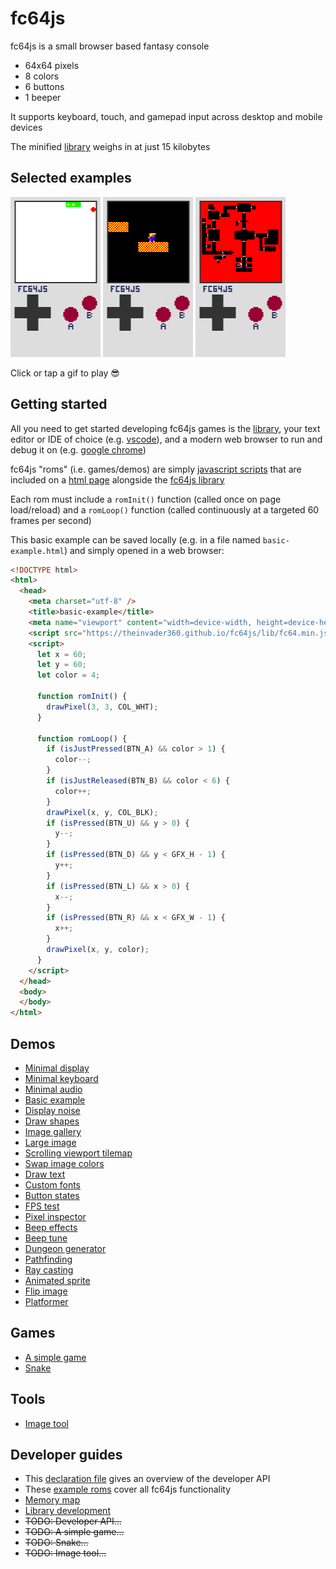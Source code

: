 # fc64js

fc64js is a small browser based fantasy console

* 64x64 pixels
* 8 colors
* 6 buttons
* 1 beeper

It supports keyboard, touch, and gamepad input across desktop and mobile devices

The minified [library](/lib/fc64.min.js) weighs in at just 15 kilobytes

## Selected examples

[<img src="/docs/snake.gif" width="144"/>](https://theinvader360.github.io/fc64js/rom/game/snake/) [<img src="/docs/platformer.gif" width="144"/>](https://theinvader360.github.io/fc64js/rom/demo/platformer/) [<img src="/docs/ray-casting.gif" width="144"/>](https://theinvader360.github.io/fc64js/rom/demo/ray-casting/)

Click or tap a gif to play :sunglasses:

## Getting started

All you need to get started developing fc64js games is the [library](/lib/fc64.min.js), your text editor or IDE of choice (e.g. [vscode](https://code.visualstudio.com/download)), and a modern web browser to run and debug it on (e.g. [google chrome](https://www.google.com/chrome))

fc64js "roms" (i.e. games/demos) are simply [javascript scripts](/rom/game/a-simple-game/main.js) that are included on a [html page](/rom/game/a-simple-game/index.html) alongside the [fc64js library](/lib/fc64.min.js)

Each rom must include a ```romInit()``` function (called once on page load/reload) and a ```romLoop()``` function (called continuously at a targeted 60 frames per second)

This basic example can be saved locally (e.g. in a file named ```basic-example.html```) and simply opened in a web browser:

```html
<!DOCTYPE html>
<html>
  <head>
    <meta charset="utf-8" />
    <title>basic-example</title>
    <meta name="viewport" content="width=device-width, height=device-height, user-scalable=no, initial-scale=1, maximum-scale=1" />
    <script src="https://theinvader360.github.io/fc64js/lib/fc64.min.js"></script>
    <script>
      let x = 60;
      let y = 60;
      let color = 4;

      function romInit() {
        drawPixel(3, 3, COL_WHT);
      }

      function romLoop() {
        if (isJustPressed(BTN_A) && color > 1) {
          color--;
        }
        if (isJustReleased(BTN_B) && color < 6) {
          color++;
        }
        drawPixel(x, y, COL_BLK);
        if (isPressed(BTN_U) && y > 0) {
          y--;
        }
        if (isPressed(BTN_D) && y < GFX_H - 1) {
          y++;
        }
        if (isPressed(BTN_L) && x > 0) {
          x--;
        }
        if (isPressed(BTN_R) && x < GFX_W - 1) {
          x++;
        }
        drawPixel(x, y, color);
      }
    </script>
  </head>
  <body>
  </body>
</html>
```

## Demos

* [Minimal display](https://theinvader360.github.io/fc64js/rom/demo/minimal-display/)
* [Minimal keyboard](https://theinvader360.github.io/fc64js/rom/demo/minimal-keyboard/)
* [Minimal audio](https://theinvader360.github.io/fc64js/rom/demo/minimal-audio/)
* [Basic example](https://theinvader360.github.io/fc64js/rom/demo/basic-example/)
* [Display noise](https://theinvader360.github.io/fc64js/rom/demo/display-noise/)
* [Draw shapes](https://theinvader360.github.io/fc64js/rom/demo/draw-shapes/)
* [Image gallery](https://theinvader360.github.io/fc64js/rom/demo/image-gallery/)
* [Large image](https://theinvader360.github.io/fc64js/rom/demo/large-image/)
* [Scrolling viewport tilemap](https://theinvader360.github.io/fc64js/rom/demo/scrolling-viewport-tilemap/)
* [Swap image colors](https://theinvader360.github.io/fc64js/rom/demo/swap-image-colors/)
* [Draw text](https://theinvader360.github.io/fc64js/rom/demo/draw-text/)
* [Custom fonts](https://theinvader360.github.io/fc64js/rom/demo/custom-fonts/)
* [Button states](https://theinvader360.github.io/fc64js/rom/demo/button-states/)
* [FPS test](https://theinvader360.github.io/fc64js/rom/demo/fps-test/)
* [Pixel inspector](https://theinvader360.github.io/fc64js/rom/demo/pixel-inspector/)
* [Beep effects](https://theinvader360.github.io/fc64js/rom/demo/beep-effects/)
* [Beep tune](https://theinvader360.github.io/fc64js/rom/demo/beep-tune/)
* [Dungeon generator](https://theinvader360.github.io/fc64js/rom/demo/dungeon-generator/)
* [Pathfinding](https://theinvader360.github.io/fc64js/rom/demo/pathfinding/)
* [Ray casting](https://theinvader360.github.io/fc64js/rom/demo/ray-casting/)
* [Animated sprite](https://theinvader360.github.io/fc64js/rom/demo/animated-sprite/)
* [Flip image](https://theinvader360.github.io/fc64js/rom/demo/flip-image/)
* [Platformer](https://theinvader360.github.io/fc64js/rom/demo/platformer/)

## Games

* [A simple game](https://theinvader360.github.io/fc64js/rom/game/a-simple-game/)
* [Snake](https://theinvader360.github.io/fc64js/rom/game/snake/)

## Tools

* [Image tool](https://theinvader360.github.io/fc64js/tools/image-tool/index.html)

## Developer guides

* This [declaration file](/lib/fc64.d.ts) gives an overview of the developer API
* These [example roms](/rom) cover all fc64js functionality
* [Memory map](/docs/memory-map.md)
* [Library development](/docs/library-development.md)
* ~~TODO: Developer API...~~
* ~~TODO: A simple game...~~
* ~~TODO: Snake...~~
* ~~TODO: Image tool...~~
